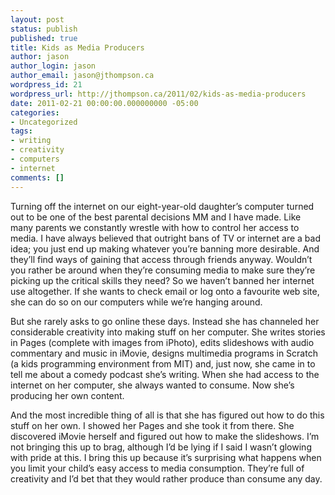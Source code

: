 ```yaml
---
layout: post
status: publish
published: true
title: Kids as Media Producers
author: jason
author_login: jason
author_email: jason@jthompson.ca
wordpress_id: 21
wordpress_url: http://jthompson.ca/2011/02/kids-as-media-producers
date: 2011-02-21 00:00:00.000000000 -05:00
categories:
- Uncategorized
tags:
- writing
- creativity
- computers
- internet
comments: []
---
```

Turning off the internet on our eight-year-old daughter’s computer turned out to be one of the best parental decisions MM and I have made. Like many parents we constantly wrestle with how to control her access to media. I have always believed that outright bans of TV or internet are a bad idea; you just end up making whatever you’re banning more desirable. And they’ll find ways of gaining that access through friends anyway. Wouldn’t you rather be around when they’re consuming media to make sure they’re picking up the critical skills they need? So we haven’t banned her internet use altogether. If she wants to check email or log onto a favourite web site, she can do so on our computers while we’re hanging around.

But she rarely asks to go online these days. Instead she has channeled her considerable creativity into making stuff on her computer. She writes stories in Pages (complete with images from iPhoto), edits slideshows with audio commentary and music in iMovie, designs multimedia programs in Scratch (a kids programming environment from MIT) and, just now, she came in to tell me about a comedy podcast she’s writing. When she had access to the internet on her computer, she always wanted to consume. Now she’s producing her own content.

And the most incredible thing of all is that she has figured out how to do this stuff on her own. I showed her Pages and she took it from there. She discovered iMovie herself and figured out how to make the slideshows. I’m not bringing this up to brag, although I’d be lying if I said I wasn’t glowing with pride at this. I bring this up because it’s surprising what happens when you limit your child’s easy access to media consumption. They’re full of creativity and I’d bet that they would rather produce than consume any day.
